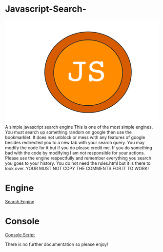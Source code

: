 # Javascript-Search-
![Logog](https://github.com/MapleAlt/Javascript-Search-/blob/main/Logo.png)
A simple javascript search engine
This is one of the most simple engines. You must search up something random on google then use the bookmarklet. It does not unblock or mess with any features of google besides redirected you to a new tab with your search query. You may modify the code for it but if you do please credit me. If you do something bad with the code by modifying I am not responsible for your actions. Please use the engine respectfully and remember everything you search you goes to your history. You do not need the rules.html but it is there to look over. YOUR MUST NOT COPY THE COMMENTS FOR IT TO WORK!

# Engine
[Search Engine](https://github.com/MapleAlt/Javascript-Search-/blob/main/Engine.js)
# Console
[Console Script](https://github.com/MapleAlt/Javascript-Search-/blob/main/Console.js)

There is no further documentation so please enjoy!
